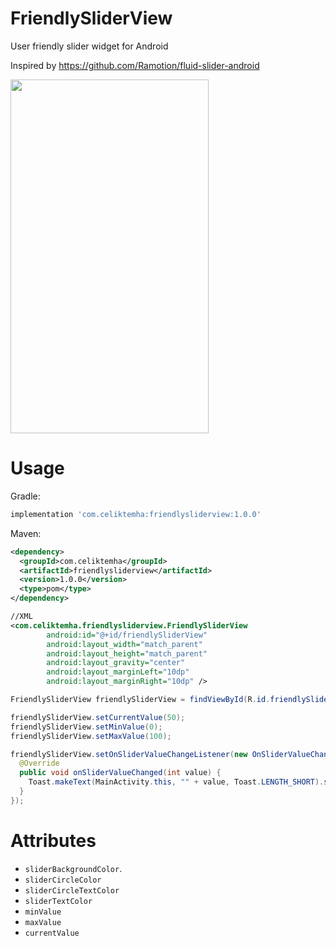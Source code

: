 # FriendlySliderView
User friendly slider widget for Android

Inspired by https://github.com/Ramotion/fluid-slider-android



<img src="https://github.com/celiktemha/FriendlySliderView/blob/master/FriendlySilider.gif" width="317" height="566"/>

# Usage

Gradle:
```groovy
implementation 'com.celiktemha:friendlysliderview:1.0.0'
```

Maven:
```xml
<dependency>
  <groupId>com.celiktemha</groupId>
  <artifactId>friendlysliderview</artifactId>
  <version>1.0.0</version>
  <type>pom</type>
</dependency>
```

```xml
//XML
<com.celiktemha.friendlysliderview.FriendlySliderView
        android:id="@+id/friendlySliderView"
        android:layout_width="match_parent"
        android:layout_height="match_parent"
        android:layout_gravity="center"
        android:layout_marginLeft="10dp"
        android:layout_marginRight="10dp" />
```

```java
FriendlySliderView friendlySliderView = findViewById(R.id.friendlySliderView);

friendlySliderView.setCurrentValue(50);
friendlySliderView.setMinValue(0);
friendlySliderView.setMaxValue(100);

friendlySliderView.setOnSliderValueChangeListener(new OnSliderValueChangeListener() {
  @Override
  public void onSliderValueChanged(int value) {
    Toast.makeText(MainActivity.this, "" + value, Toast.LENGTH_SHORT).show();
  }
});

```
# Attributes
* `sliderBackgroundColor`.
* `sliderCircleColor`
* `sliderCircleTextColor`
* `sliderTextColor`
* `minValue`
* `maxValue`
* `currentValue`
